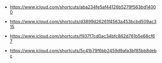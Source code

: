 * https://www.icloud.com/shortcuts/aba234fe5af44126b5279f563bd14000

* https://www.icloud.com/shortcuts/d3899d26261f4563a453bcbd509ac315

* https://www.icloud.com/shortcuts/f937f7cd0ac34bfc862d761b5e68cf67

* https://www.icloud.com/shortcuts/5c41b79f6bb2459d9afa3bf85bb8debc
